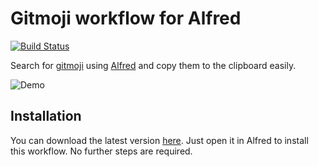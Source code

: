 # Gitmoji workflow for Alfred

[![Build Status](https://travis-ci.org/leolabs/alfred-gitmoji.svg?branch=master)](https://travis-ci.org/leolabs/alfred-gitmoji)

Search for [gitmoji](https://gitmoji.carloscuesta.me/) using
[Alfred](https://www.alfredapp.com/) and copy them to the clipboard easily.

![Demo](https://storage.jumpshare.com/preview/oqmE9WLQJdrpGDXym8sAaYxT5J19OIOo7BOdFNWbU6E1aW0krDJx9QWgGc_Y_DSPZCYuGfe2dFUNNS8PopKgCVNlSmh0egFbdyHzE6LvoMAI4av1wcwKsmUDuTGzHRrg)

## Installation
You can download the latest version [here](https://github.com/leolabs/alfred-gitmoji/releases/latest).
Just open it in Alfred to install this workflow. No further steps are required.
